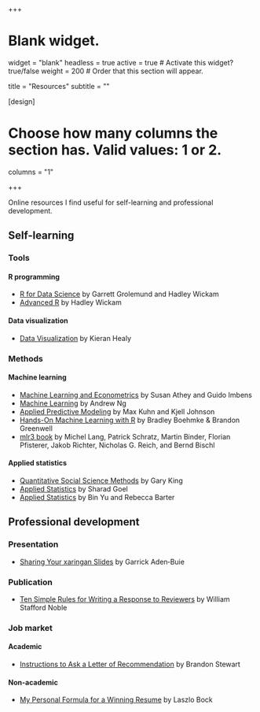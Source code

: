 +++
# Blank widget.
widget = "blank"
headless = true
active = true  # Activate this widget? true/false
weight = 200  # Order that this section will appear.

title = "Resources"
subtitle = ""

[design]
  # Choose how many columns the section has. Valid values: 1 or 2.
  columns = "1"

+++

Online resources I find useful for self-learning and professional development.

## **Self-learning**

### Tools

#### R programming 

- [R for Data Science](https://r4ds.had.co.nz/) by Garrett Grolemund and Hadley Wickam 
- [Advanced R](https://adv-r.hadley.nz/) by Hadley Wickam 

#### Data visualization

- [Data Visualization](https://socviz.co/) by Kieran Healy 

### Methods

#### Machine learning 

- [Machine Learning and Econometrics](https://www.aeaweb.org/conference/cont-ed/2018-webcasts) by Susan Athey and Guido Imbens
- [Machine Learning](https://www.coursera.org/courses?query=machine%20learning%20andrew%20ng) by Andrew Ng 
- [Applied Predictive Modeling](http://appliedpredictivemodeling.com/) by Max Kuhn and Kjell Johnson
- [Hands-On Machine Learning with R](https://bradleyboehmke.github.io/HOML/) by Bradley Boehmke & Brandon Greenwell
- [mlr3 book](https://mlr3book.mlr-org.com/) by Michel Lang, Patrick Schratz, Martin Binder, Florian Pfisterer, Jakob Richter, Nicholas G. Reich, and Bernd Bischl

#### Applied statistics 

- [Quantitative Social Science Methods](https://www.youtube.com/playlist?list=PLmpS1iNDaUFtat0QiqXZhlsAgseWtJ1Kk) by Gary King 
- [Applied Statistics](https://5harad.com/mse125/) by Sharad Goel 
- [Applied Statistics](https://github.com/rlbarter/STAT-215A-Fall-2017) by Bin Yu and Rebecca Barter 

## **Professional development**

### Presentation 

- [Sharing Your xaringan Slides](https://www.garrickadenbuie.com/blog/sharing-xaringan-slides/) by Garrick Aden‑Buie

### Publication

- [Ten Simple Rules for Writing a Response to Reviewers](https://journals.plos.org/ploscompbiol/article?id=10.1371/journal.pcbi.1005730) by William Stafford Noble

### Job market

#### Academic

- [Instructions to Ask a Letter of Recommendation](https://scholar.princeton.edu/bstewart/recommendation) by Brandon Stewart

#### Non-academic

- [My Personal Formula for a Winning Resume](https://www.linkedin.com/pulse/20140929001534-24454816-my-personal-formula-for-a-better-resume/) by Laszlo Bock 
